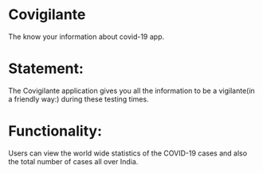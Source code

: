 # Covigilante
The know your information about covid-19 app.

# Statement:
The Covigilante application gives you all the information to be a vigilante(in a friendly way:) during these testing times.
# Functionality:
Users can view the world wide statistics of the COVID-19 cases and also the total number of cases all over India.
